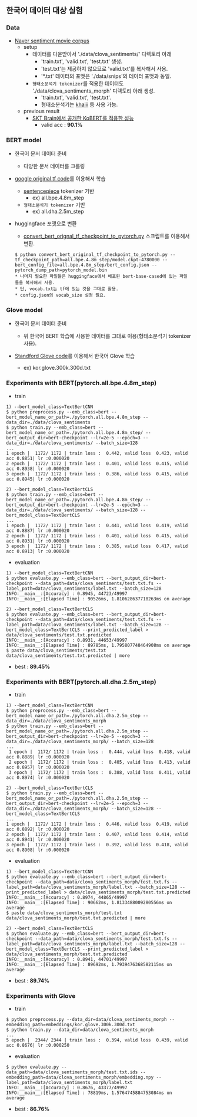 ## 한국어 데이터 대상 실험

### Data

- [Naver sentiment movie corpus](https://github.com/e9t/nsmc)
  - setup
    - 데이터를 다운받아서 './data/clova_sentiments/' 디렉토리 아래
      - 'train.txt', 'valid.txt', 'test.txt' 생성.
      - 'test.txt'는 제공하지 않으므로 'valid.txt'를 복사해서 사용.
      - '*.txt' 데이터의 포맷은 './data/snips'의 데이터 포맷과 동일.
    - `형태소분석기 tokenizer`를 적용한 데이터도 './data/clova_sentiments_morph' 디렉토리 아래 생성.
      - 'train.txt', 'valid.txt', 'test.txt'.
      - 형태소분석기는 [khaiii](https://github.com/kakao/khaiii) 등 사용 가능.
  - previous result
    - [SKT Brain에서 공개한 KoBERT를 적용한 성능](https://github.com/SKTBrain/KoBERT#naver-sentiment-analysis)
      - valid acc : **90.1%**

### BERT model

- 한국어 문서 데이터 준비
  - 다양한 문서 데이터를 크롤링

- [google original tf code](https://github.com/google-research/bert)를 이용해서 학습
  - [sentencepiece](https://github.com/google/sentencepiece) tokenizer 기반
    - ex) all.bpe.4.8m_step
  - `형태소분석기 tokenizer` 기반
    - ex) all.dha.2.5m_step

- huggingface 포맷으로 변환
  - [convert_bert_orignal_tf_checkpoint_to_pytorch.py](https://github.com/huggingface/transformers/blob/master/transformers/convert_bert_original_tf_checkpoint_to_pytorch.py) 스크립트를 이용해서 변환.
  ```
  $ python convert_bert_original_tf_checkpoint_to_pytorch.py --tf_checkpoint_path=all.bpe.4.8m_step/model.ckpt-4780000 --bert_config_file=all.bpe.4.8m_step/bert_config.json --pytorch_dump_path=pytorch_model.bin
  * 나머지 필요한 파일들은 huggingface에서 배포된 bert-base-cased에 있는 파일들을 복사해서 사용.
  * 단, vocab.txt는 tf에 있는 것을 그대로 활용.
  * config.json의 vocab_size 설정 필요.
  ```

### Glove model

- 한국어 문서 데이터 준비
  - 위 한국어 BERT 학습에 사용한 데이터를 그대로 이용(형태소분석기 tokenizer 사용).

- [Standford Glove code](https://github.com/stanfordnlp/GloVe)를 이용해서 한국어 Glove 학습
  - ex) kor.glove.300k.300d.txt

### Experiments with BERT(pytorch.all.bpe.4.8m_step)

- train
```
1) --bert_model_class=TextBertCNN
$ python preprocess.py --emb_class=bert --bert_model_name_or_path=./pytorch.all.bpe.4.8m_step --data_dir=./data/clova_sentiments
$ python train.py --emb_class=bert --bert_model_name_or_path=./pytorch.all.bpe.4.8m_step/ --bert_output_dir=bert-checkpoint --lr=2e-5 --epoch=3 --data_dir=./data/clova_sentiments/ --batch_size=128
...
1 epoch |  1172/ 1172 | train loss :  0.442, valid loss  0.423, valid acc 0.8851| lr :0.000020
2 epoch |  1172/ 1172 | train loss :  0.401, valid loss  0.415, valid acc 0.8938| lr :0.000020
3 epoch |  1172/ 1172 | train loss :  0.386, valid loss  0.415, valid acc 0.8945| lr :0.000020

2) --bert_model_class=TextBertCLS
$ python train.py --emb_class=bert --bert_model_name_or_path=./pytorch.all.bpe.4.8m_step/ --bert_output_dir=bert-checkpoint --lr=2e-5 --epoch=3 --data_dir=./data/clova_sentiments/ --batch_size=128 --bert_model_class=TextBertCLS
...
1 epoch |  1172/ 1172 | train loss :  0.441, valid loss  0.419, valid acc 0.8887| lr :0.000020
2 epoch |  1172/ 1172 | train loss :  0.401, valid loss  0.415, valid acc 0.8931| lr :0.000020
3 epoch |  1172/ 1172 | train loss :  0.385, valid loss  0.417, valid acc 0.8913| lr :0.000020
```

- evaluation
```
1) --bert_model_class=TextBertCNN
$ python evaluate.py --emb_class=bert --bert_output_dir=bert-checkpoint --data_path=data/clova_sentiments/test.txt.fs --label_path=data/clova_sentiments/label.txt --batch_size=128
INFO:__main__:[Accuracy] : 0.8945, 44723/49997
INFO:__main__:[Elapsed Time] : 90526ms, 1.810628637718263ms on average

2) --bert_model_class=TextBertCLS
$ python evaluate.py --emb_class=bert --bert_output_dir=bert-checkpoint --data_path=data/clova_sentiments/test.txt.fs --label_path=data/clova_sentiments/label.txt --batch_size=128 --bert_model_class=TextBertCLS --print_predicted_label > data/clova_sentiments/test.txt.predicted
INFO:__main__:[Accuracy] : 0.8931, 44653/49997
INFO:__main__:[Elapsed Time] : 89785ms, 1.795807748464908ms on average
$ paste data/clova_sentiments/test.txt data/clova_sentiments/test.txt.predicted | more
```

- best : **89.45%**

### Experiments with BERT(pytorch.all.dha.2.5m_step)
 
- train
```
1) --bert_model_class=TextBertCNN
$ python preprocess.py --emb_class=bert --bert_model_name_or_path=./pytorch.all.dha.2.5m_step --data_dir=./data/clova_sentiments_morph
$ python train.py --emb_class=bert --bert_model_name_or_path=./pytorch.all.dha.2.5m_step --bert_output_dir=bert-checkpoint --lr=2e-5 --epoch=3 --data_dir=./data/clova_sentiments_morph/ --batch_size=128
...
 1 epoch |  1172/ 1172 | train loss :  0.444, valid loss  0.418, valid acc 0.8889| lr :0.000020
 2 epoch |  1172/ 1172 | train loss :  0.405, valid loss  0.413, valid acc 0.8957| lr :0.000020
 3 epoch |  1172/ 1172 | train loss :  0.388, valid loss  0.411, valid acc 0.8974| lr :0.000020

2) --bert_model_class=TextBertCLS
$ python train.py --emb_class=bert --bert_model_name_or_path=./pytorch.all.dha.2.5m_step --bert_output_dir=bert-checkpoint --lr=2e-5 --epoch=3 --data_dir=./data/clova_sentiments_morph/ --batch_size=128 --bert_model_class=TextBertCLS
...
1 epoch |  1172/ 1172 | train loss :  0.446, valid loss  0.419, valid acc 0.8892| lr :0.000020
2 epoch |  1172/ 1172 | train loss :  0.407, valid loss  0.414, valid acc 0.8941| lr :0.000020
3 epoch |  1172/ 1172 | train loss :  0.392, valid loss  0.418, valid acc 0.8908| lr :0.000020
```

- evaluation
```
1) --bert_model_class=TextBertCNN
$ python evaluate.py --emb_class=bert --bert_output_dir=bert-checkpoint --data_path=data/clova_sentiments_morph/test.txt.fs --label_path=data/clova_sentiments_morph/label.txt --batch_size=128 --print_predicted_label > data/clova_sentiments_morph/test.txt.predicted
INFO:__main__:[Accuracy] : 0.8974, 44865/49997
INFO:__main__:[Elapsed Time] : 90662ms, 1.8133488009280556ms on average
$ paste data/clova_sentiments_morph/test.txt data/clova_sentiments_morph/test.txt.predicted | more

2) --bert_model_class=TextBertCLS
$ python evaluate.py --emb_class=bert --bert_output_dir=bert-checkpoint --data_path=data/clova_sentiments_morph/test.txt.fs --label_path=data/clova_sentiments_morph/label.txt --batch_size=128 --bert_model_class=TextBertCLS --print_predicted_label > data/clova_sentiments_morph/test.txt.predicted
INFO:__main__:[Accuracy] : 0.8941, 44701/49997
INFO:__main__:[Elapsed Time] : 89692ms, 1.7939476368582115ms on average
```

- best : **89.74%**

### Experiments with Glove

- train
```
$ python preprocess.py --data_dir=data/clova_sentiments_morph --embedding_path=embeddings/kor.glove.300k.300d.txt
$ python train.py --data_dir=data/clova_sentiments_morph
...
5 epoch |  2344/ 2344 | train loss :  0.394, valid loss  0.439, valid acc 0.8676| lr :0.000250
```

- evaluation
```
$ python evaluate.py --data_path=data/clova_sentiments_morph/test.txt.ids --embedding_path=data/clova_sentiments_morph/embedding.npy --label_path=data/clova_sentiments_morph/label.txt
INFO:__main__:[Accuracy] : 0.8676, 43377/49997
INFO:__main__:[Elapsed Time] : 78819ms, 1.5764745884753084ms on average
```

- best : **86.76%**
